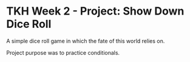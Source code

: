 # TKH Week 2 - Project: Show Down Dice Roll

A simple dice roll game in which the fate of this world relies on.

Project purpose was to practice conditionals.
